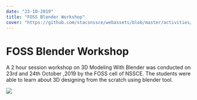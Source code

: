 ```yaml
---
date: "23-10-2019"
title: "FOSS Blender Workshop"
cover: "https://github.com/stacsnssce/webassets/blob/master/activities/blender.jpg?raw=true"
---
```

# FOSS Blender Workshop

A 2 hour session workshop on 3D Modeling With Blender was conducted on 23rd and 24th October ,2019 by the FOSS cell of NSSCE. The students were able to learn about 3D designing from the scratch using blender tool.  


![](https://github.com/stacsnssce/webassets/blob/master/activities/blender.jpg?raw=true)
